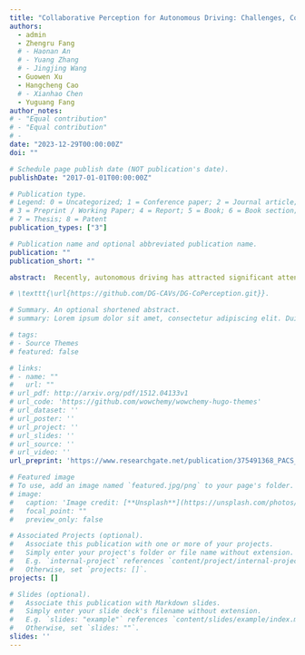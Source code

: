 ```yaml
---
title: "Collaborative Perception for Autonomous Driving: Challenges, Countermeasures and Opportunities"
authors: 
  - admin
  - Zhengru Fang
  # - Haonan An
  # - Yuang Zhang
  # - Jingjing Wang
  - Guowen Xu
  - Hangcheng Cao
  # - Xianhao Chen
  - Yuguang Fang
author_notes:
# - "Equal contribution"
# - "Equal contribution"
# - 
date: "2023-12-29T00:00:00Z"
doi: ""

# Schedule page publish date (NOT publication's date).
publishDate: "2017-01-01T00:00:00Z"

# Publication type.
# Legend: 0 = Uncategorized; 1 = Conference paper; 2 = Journal article;
# 3 = Preprint / Working Paper; 4 = Report; 5 = Book; 6 = Book section;
# 7 = Thesis; 8 = Patent
publication_types: ["3"]

# Publication name and optional abbreviated publication name.
publication: ""
publication_short: ""

abstract:  Recently, autonomous driving has attracted significant attention both on academia and industry, which is expected to bring a safer and more efficient driving system. However, the current autonomous driving system is based on single vehicle, which has some limitations that may threaten the safety of the system. For example, occlusion is an inevitable problem that single-agent perception system can not address. Collaborative perception with connected and autonomous vehicles (CAVs) shows a promising solution to tackle these limitations. In this paper, we first investigate the challenges of collaborative perception, including communication delay, data volume, pose error, etc. Then, we discuss the countermeasures to address these challenges based on various technologies, where the research opportunities are also discussed. Then we proposed a scheme to deal with communication efficiency and transmission delay problems, which is a channel-aware collaborative perception framework to dynamically adjust the communication graph and minimize the average transmission delay, thereby improving the performance of perception and increasing the efficiency of communication. Finally, we conduct extensive experiments to demonstrate the effectiveness of our proposed scheme.

# \texttt{\url{https://github.com/DG-CAVs/DG-CoPerception.git}}.

# Summary. An optional shortened abstract.
# summary: Lorem ipsum dolor sit amet, consectetur adipiscing elit. Duis posuere tellus ac convallis placerat. Proin tincidunt magna sed ex sollicitudin condimentum.

# tags:
# - Source Themes
# featured: false

# links:
# - name: ""
#   url: ""
# url_pdf: http://arxiv.org/pdf/1512.04133v1
# url_code: 'https://github.com/wowchemy/wowchemy-hugo-themes'
# url_dataset: ''
# url_poster: ''
# url_project: ''
# url_slides: ''
# url_source: ''
# url_video: ''
url_preprint: 'https://www.researchgate.net/publication/375491368_PACS_Priority-Aware_Collaborative_Sensing_for_Connected_and_Autonomous_Vehicles'

# Featured image
# To use, add an image named `featured.jpg/png` to your page's folder. 
# image:
#   caption: 'Image credit: [**Unsplash**](https://unsplash.com/photos/jdD8gXaTZsc)'
#   focal_point: ""
#   preview_only: false

# Associated Projects (optional).
#   Associate this publication with one or more of your projects.
#   Simply enter your project's folder or file name without extension.
#   E.g. `internal-project` references `content/project/internal-project/index.md`.
#   Otherwise, set `projects: []`.
projects: []

# Slides (optional).
#   Associate this publication with Markdown slides.
#   Simply enter your slide deck's filename without extension.
#   E.g. `slides: "example"` references `content/slides/example/index.md`.
#   Otherwise, set `slides: ""`.
slides: ''
---
```


<!-- {{% callout note %}}
Click the *Cite* button above to demo the feature to enable visitors to import publication metadata into their reference management software.
{{% /callout %}}

{{% callout note %}}
Create your slides in Markdown - click the *Slides* button to check out the example.
{{% /callout %}}

Supplementary notes can be added here, including [code, math, and images](https://wowchemy.com/docs/writing-markdown-latex/). -->
